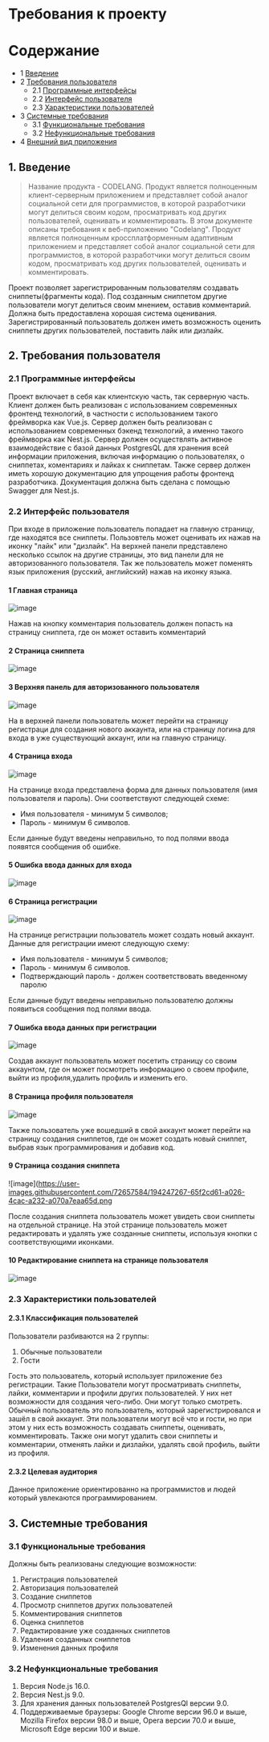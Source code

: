 # Требования к проекту 

Содержание
=================
* 1 [Введение](#1-введение)
* 2 [Требования пользователя](#2-требования-пользователя)
  * 2.1 [Программные интерфейсы](#21-программные-интерфейсы)
  * 2.2 [Интерфейс пользователя](#22-интерфейс-пользователя)
  * 2.3 [Характеристики пользователей](#23-характеристики-пользователей)
* 3 [Системные требования](#3-системные-требования)
  * 3.1 [Функциональные требования](#31-функциональные-требования)
  * 3.2 [Нефункциональные требования](#32-нефункциональные-требования)
* 4 [Внешний вид приложения](#3-внешний-вид-приложения)


## 1. Введение
> Название продукта - CODELANG.
Продукт является полноценным клиент-серверным приложением и представляет собой аналог социальной сети для программистов, в которой разработчики могут делиться своим кодом, просматривать код других пользователей, оценивать и комментировать.
В этом документе описаны требования к веб-приложению "Codelang". Продукт является полноценным кроссплатформенным адаптивным приложением и представляет собой аналог социальной сети для программистов, в которой разработчики могут делиться своим кодом, просматривать код других пользователей, оценивать и комментировать.

Проект позволяет зарегистрированным пользователям создавать сниппеты(фрагменты кода). Под созданным сниппетом другие пользователи могут делиться своим мнением, оставив комментарий. Должна быть предоставлена хорошая система оценивания. Зарегистрированный пользователь должен иметь возможность оценить сниппеты других пользователей, поставить лайк или дизлайк.

## 2. Требования пользователя

### 2.1 Программные интерфейсы
Проект включает в себя как клиентскую часть, так серверную часть. Клиент должен быть реализован с использованием современных фронтенд технологий, в частности с использованием такого фреймворка как Vue.js. Сервер должен быть реализован с использованием современных бэкенд технологий, а именно такого фреймворка как Nest.js.
Сервер должен осуществлять активное взаимодействие с базой данных PostgresQL для хранения всей информации приложения, включая информацию о пользователях, о сниппетах, коментариях и лайках к сниппетам. Также сервер должен иметь хорошую документацию для упрощения работы фронтенд разработчика. Документация должна быть сделана с помощью Swagger для Nest.js.

### 2.2 Интерфейс пользователя

При входе в приложение пользователь попадает на главную страницу, где находятся все сниппеты. Пользовтель может оценивать их нажав на иконку "лайк" или "дизлайк". На верхней панели представлено несколько ссылок на другие страницы, это вид панели для не авторизованного пользователя. Так же пользователь может поменять язык приложения (русский, английский) нажав на иконку языка. 

#### 1 Главная страница
![image](https://user-images.githubusercontent.com/72657584/194246619-fe543928-41db-46aa-9bc6-cc63c12c4b52.png)

Нажав на кнопку комментария пользователь должен попасть на страницу сниппета, где он может оставить комментарий

#### 2 Страница сниппета
![image](https://user-images.githubusercontent.com/72657584/199596041-65444545-9bec-43f9-b484-193b362fa120.png)

#### 3 Верхняя панель для авторизованного пользователя
![image](https://user-images.githubusercontent.com/72657584/199592184-35a42b6f-8865-43b0-8a25-093389c1e905.png)

На в верхней панели пользователь может перейти на страницу регистраци для создания нового аккаунта, или на страницу логина для входа в уже существующий аккаунт, или на главную страницу.

#### 4 Страница входа
![image](https://user-images.githubusercontent.com/72657584/194247014-8d59d469-98e4-470c-9fa6-43dc0a372149.png)

На странице входа представлена форма для данных пользователя (имя пользователя и пароль). Они соответствуют следующей схеме: 
 - Имя пользователя - минимум 5 символов;
 - Пароль - минимум 6 символов.
 
 Если данные будут введены неправильно, то под полями ввода появятся сообщения об ошибке.
 
 #### 5 Ошибка ввода данных для входа
 ![image](https://user-images.githubusercontent.com/72657584/199593822-8d6e7807-5c7d-45dc-8d07-6b2ac86c9d70.png)

#### 6 Страница регистрации
![image](https://user-images.githubusercontent.com/72657584/194247079-3ef33efa-171e-423f-a61c-270bdbae52de.png)

На странице регистрации пользователь может создать новый аккаунт. Данные для регистрации имеют следующую схему: 
- Имя пользователя - минимум 5 символов;
- Пароль - минимум 6 символов.
- Подтверждающий пароль - должен соответствовать введенному паролю

Если данные будут введены неправильно пользователю должны появиться сообщения под полями ввода.

#### 7 Ошибка ввода данных при регистрации
![image](https://user-images.githubusercontent.com/72657584/199594548-3b344239-51ba-4198-89b6-cd1beb9f2f50.png)

Создав аккаунт пользователь может посетить страницу со своим аккаунтом, где он может посмотреть информацию о своем профиле, выйти из профиля,удалить профиль и изменить его.

#### 8 Страница профиля пользователя
![image](https://user-images.githubusercontent.com/72657584/199594810-1c109715-6bd7-429c-b811-01b0fd1257b7.png)

Также пользователь уже вошедший в свой аккаунт может перейти на страницу создания сниппетов, где он может создать новый сниппет, выбрав язык программирования и добавив код.

#### 9 Страница создания сниппета
![image](https://user-images.githubusercontent.com/72657584/194247267-65f2cd61-a026-4cac-a232-a070a7eaa65d.png

После создания сниппета пользователь может увидеть свои сниппеты на отдельной странице. На этой странице пользователь может редактировать и удалять уже созданные сниппеты, используя кнопки с соответствующими иконками.

#### 10 Редактирование сниппета на странице пользователя
![image](https://user-images.githubusercontent.com/72657584/199595289-8296cb7f-98fc-4fd0-ad32-48e5694342be.png)

### 2.3 Характеристики пользователей

#### 2.3.1 Классификация пользователей

Пользователи разбиваются на 2 группы:

1. Обычные пользователи
2. Гости

Гость это пользователь, который использует приложение без регистрации. Такие Пользователи могут просматривать сниппеты, лайки, комментарии и профили других пользователей. У них нет возможности для создания чего-либо. Они могут только смотреть.
Обычный пользователь это пользователь, который зарегистрировался и зашёл в свой аккаунт. Эти пользователи могут всё что и гости, но при этом у них есть возможность создавать сниппеты, оценивать, комментировать. Также они могут удалить свои сниппеты и комментарии, отменять лайки и дизлайки, удалять свой профиль, выйти из профиля.

#### 2.3.2 Целевая аудитория

Данное приложение ориентированно на программистов и людей который увлекаются программированием.

## 3. Системные требования

### 3.1 Функциональные требования

Должны быть реализованы следующие возможности:
1. Регистрация пользователей
2. Авторизация пользователей
3. Создание сниппетов
4. Просмотр сниппетов других пользователей
5. Комментирования сниппетов
6. Оценка сниппетов
7. Редактирование уже созданных сниппетов
8. Удаления созданных сниппетов
9. Изменения данных профиля


### 3.2 Нефункциональные требования

1. Версия Node.js 16.0.
2. Версия Nest.js 9.0.
3. Для хранения данных пользователей PostgresQl версии 9.0.
4. Поддерживаемые браузеры: Google Chrome версии 96.0 и выше, Mozilla Firefox версии 98.0 и выше, Opera версии 70.0 и выше, Microsoft Edge версии 100 и выше. 






